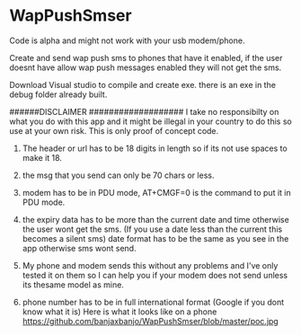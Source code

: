 # WapPushSmser

Code is alpha and might not work with your usb modem/phone.

Create and send wap push sms to phones that have it enabled, if the user doesnt have allow wap push messages enabled they will not get the sms.

Download Visual studio to compile and create exe. there is an exe in the debug folder already built.

######DISCLAIMER ###################
I take no responsibilty on what you do with this app and it might be illegal in your country to do this so use at your own risk.
This is only proof of concept code.


1. The header or url has to be 18 digits in length so if its not use spaces to make it 18.

2. the msg that you send can only be 70 chars or less.

3. modem has to be in PDU mode, AT+CMGF=0 is the command to put it in PDU mode.

4. the expiry data has to be more than the current date and time otherwise the user wont get the sms. (If you use a date less than the current this becomes a silent sms) date format has to be the same as you see in the app otherwise sms wont send.

5. My phone and modem sends this without any problems and I've only tested it on them so I can help you if your modem does not send unless its thesame model as mine.

6. phone number has to be in full international format (Google if you dont know what it is)
Here is what it looks like on a phone https://github.com/banjaxbanjo/WapPushSmser/blob/master/poc.jpg

